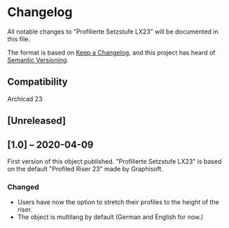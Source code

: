 # Changelog
All notable changes to "Profilierte Setzstufe LX23" will be documented in this file.

The format is based on [Keep a Changelog](https://keepachangelog.com/en/1.0.0/),
and this project has heard of [Semantic Versioning](https://semver.org/spec/v2.0.0.html).


## Compatibility
Archicad 23

## [Unreleased]

## [1.0] – 2020-04-09
First version of this object published.
"Profilierte Setzstufe LX23" is based on the default "Profiled Riser 23" made by Graphisoft.

### Changed
- Users have now the option to stretch their profiles to the height of the riser.
- The object is multilang by default (German and English for now.)